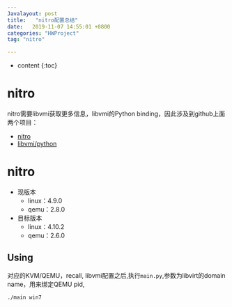 ```yaml
---
Javalayout: post
title:   "nitro配置总结"
date:   2019-11-07 14:55:01 +0800
categories: "HWProject"
tag: "nitro"

---
```


* content
{:toc}




# nitro

nitro需要libvmi获取更多信息，libvmi的Python binding，因此涉及到github上面两个项目：

* [nitro]( https://github.com/KVM-VMI/nitro )
* [libvmi/python]( https://github.com/libvmi/python )

# nitro

* 现版本
  * linux：4.9.0
  * qemu：2.8.0
* 目标版本
  * linux：4.10.2
  * qemu：2.6.0

## Using

对应的KVM/QEMU，recall, libvmi配置之后,执行`main.py`,参数为libvirt的domain name，用来绑定QEMU pid,

```
./main win7
```

